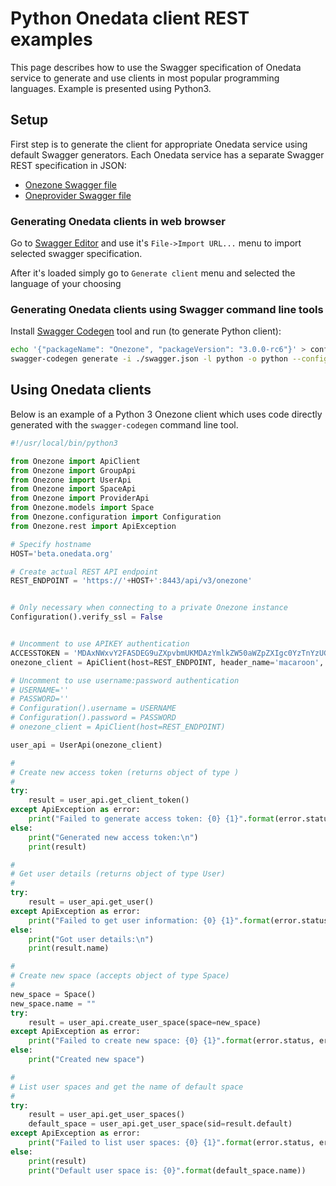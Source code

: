 # Python Onedata client REST examples
This page describes how to use the Swagger specification of Onedata service to generate and use clients in most popular programming languages. Example is presented using Python3.

## Setup
First step is to generate the client for appropriate Onedata service using default Swagger generators. Each Onedata service has a separate Swagger REST specification in JSON:
* [Onezone Swagger file](../../swagger/onezone/swagger.json)
* [Oneprovider Swagger file](../../swagger/oneprovider/swagger.json)

### Generating Onedata clients in web browser

Go to [Swagger Editor](http://editor.swagger.io/) and use it's `File->Import URL...` menu to import selected swagger specification.

After it's loaded simply go to `Generate client` menu and selected the language of your choosing

### Generating Onedata clients using Swagger command line tools

Install [Swagger Codegen](https://github.com/swagger-api/swagger-codegen) tool and run (to generate Python client):
```bash
echo '{"packageName": "Onezone", "packageVersion": "3.0.0-rc6"}' > config-python.json
swagger-codegen generate -i ./swagger.json -l python -o python --config config-python.json
```

## Using Onedata clients
Below is an example of a Python 3 Onezone client which uses code directly generated with the `swagger-codegen` command line tool.

```python
#!/usr/local/bin/python3

from Onezone import ApiClient
from Onezone import GroupApi
from Onezone import UserApi
from Onezone import SpaceApi
from Onezone import ProviderApi
from Onezone.models import Space
from Onezone.configuration import Configuration
from Onezone.rest import ApiException

# Specify hostname
HOST='beta.onedata.org'

# Create actual REST API endpoint
REST_ENDPOINT = 'https://'+HOST+':8443/api/v3/onezone'


# Only necessary when connecting to a private Onezone instance
Configuration().verify_ssl = False


# Uncomment to use APIKEY authentication
ACCESSTOKEN = 'MDAxNWxvY2FASDEG9uZXpvbmUKMDAzYmlkZW50aWZpZXIgc0YzTnYzUGdNdURxUWgtZEU5eU1PMVpqZEs4TXpheXc0SWRtVWhnUmVFbwowMDFhY2lkIHRpbWUgPCAxNDk3MDE4NjgyCjAwMmZzaWduYXR1cmUgccFjygoeDwuyKXa71ZzfJggJOjbObbSo_0fHc83THHcK'
onezone_client = ApiClient(host=REST_ENDPOINT, header_name='macaroon', header_value=ACCESSTOKEN)

# Uncomment to use username:password authentication
# USERNAME=''
# PASSWORD=''
# Configuration().username = USERNAME
# Configuration().password = PASSWORD
# onezone_client = ApiClient(host=REST_ENDPOINT)

user_api = UserApi(onezone_client)

#
# Create new access token (returns object of type )
#
try:
    result = user_api.get_client_token()
except ApiException as error:
    print("Failed to generate access token: {0} {1}".format(error.status, error.reason))
else:
    print("Generated new access token:\n")
    print(result)

#
# Get user details (returns object of type User)
#
try:
    result = user_api.get_user()
except ApiException as error:
    print("Failed to get user information: {0} {1}".format(error.status, error.reason))
else:
    print("Got user details:\n")
    print(result.name)

#
# Create new space (accepts object of type Space)
#
new_space = Space()
new_space.name = ""
try:
    result = user_api.create_user_space(space=new_space)
except ApiException as error:
    print("Failed to create new space: {0} {1}".format(error.status, error.reason))
else:
    print("Created new space")

#
# List user spaces and get the name of default space
#
try:
    result = user_api.get_user_spaces()
    default_space = user_api.get_user_space(sid=result.default)
except ApiException as error:
    print("Failed to list user spaces: {0} {1}".format(error.status, error.reason))
else:
    print(result)
    print("Default user space is: {0}".format(default_space.name))
```
